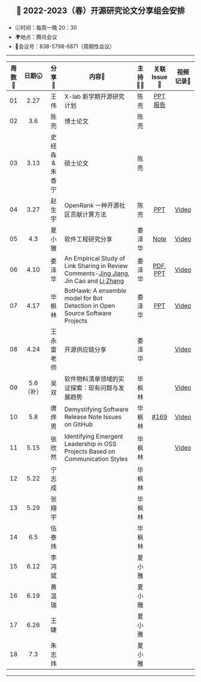 ## <p align="center">🌷 2022-2023（春）开源研究论文分享组会安排</p>

- 🕣时间：每周一晚 20：30
- 🌍地点：腾讯会议
- 📠会议号：838-5798-6871（周期性会议）


****


| 周数📆| 日期🕣| 分享🙋 | 内容📒                                                       | 主持💂‍♂️ |   关联 Issue📌   | 视频记录🎥 |
| :---: | :---: | :----: | ------------------------------------------------------------ | :----: | :---------------: | :--------: |
|  01   | 2.27 |  王 伟 | X-lab 新学期开源研究计划                                        | 陈亮   |   [PPT 报告](https://xlab2017.yuque.com/msdpvs/mif83s/30414909)                 |            |
|  02   | 3.6  | 陈亮   | 博士论文   | 陈亮 |  |  |
|  03   | 3.13 | 史经犇 & 朱香宁 | 硕士论文 | 陈亮 |  |  |
|  04   | 3.27 | 赵生宇 | OpenRank 一种开源社区贡献计算方法 | 陈亮 | [PPT](https://xlab2017.yuque.com/msdpvs/mif83s/30675534) | [Video](https://www.bilibili.com/video/BV1kk4y1478h/) |
|  05   | 4.3 | 夏小雅 | 软件工程研究分享 | 娄泽华 | [Note](https://xlab2017.yuque.com/me1x4f/opensource/ypgk1xax9ni5bsge) | [Video](https://www.bilibili.com/video/BV1vX4y1k7yf/) |
|  06   | 4.10  | 娄泽华 | An Empirical Study of Link Sharing in Review Comments-[Jing Jiang](https://sei.buaa.edu.cn/info/1082/1121.htm), Jin Cao and [Li Zhang](https://shi.buaa.edu.cn/06453/zh_CN/lwcg/21887/list/index.htm) | 娄泽华 |[PDF](https://link.springer.com/content/pdf/10.1007/978-981-15-0310-8_7.pdf?pdf=inline%20link), [PPT](https://xlab2017.yuque.com/msdpvs/mif83s/30683280)| [Video](https://www.bilibili.com/video/BV1rM411N7RQ/) |
|  07   | 4.17 | 毕枫林 | BotHawk: A ensemble model for Bot Detection in Open Source Software Projects | 娄泽华 | [PPT](https://xlab2017.yuque.com/msdpvs/mif83s/30728975) | [Video](https://www.bilibili.com/video/BV1ha4y1P79w/) |
|  08   | 4.24 | 王永雷老师 | 开源供应链分享 | 娄泽华 |  | [Video](https://www.bilibili.com/video/BV1no4y1L7X7/)  |
|  09   | 5.6（补）| 吴双 | 软件物料清单领域的实证探索：现有问题与发展趋势 | 毕枫林 |  | [Video](https://www.bilibili.com/video/BV13M4y1b75f) |
|  10   | 5.8 | 唐烨男 | Demystifying Software Release Note Issues on GitHub | 毕枫林 | [#169](https://github.com/X-lab2017/open-research/issues/169) | [Video](https://www.bilibili.com/video/BV1no4y1c7CP/) |
|  11   | 5.15 | 张欣然 | Identifying Emergent Leadership in OSS Projects Based on Communication Styles | 毕枫林 |  | [Video](https://www.bilibili.com/video/BV1Bu411t7Fu/) |
|  12   | 5.22 | 宁志成 |  | 毕枫林 |  |   |
|  13   | 5.29 | 张翔宇 |  | 毕枫林 |  |  |
|  14   | 6.5 | 伍泰炜 |   | 毕枫林 |   |  |
|  15   | 6.12  | 李鸿斌 |    |夏小雅  |  |   |
|  16   | 6.19 | 黄温瑞 |    | 夏小雅 |  |   |
|  17   | 6.26 | 王婕 |    | 夏小雅 |  |  |
|  18   | 7.3 | 朱志炜 |    | 夏小雅 |  |  |

****

